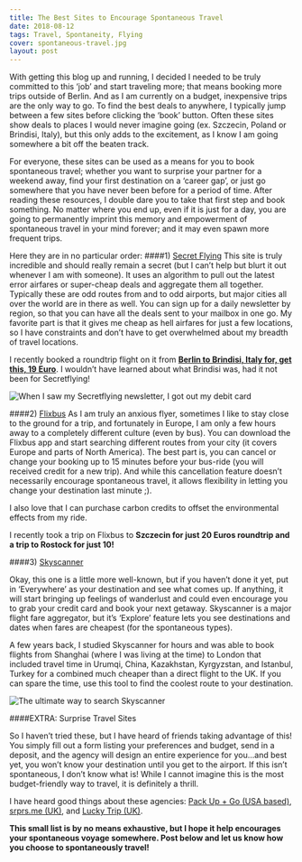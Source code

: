 ```yaml
---
title: The Best Sites to Encourage Spontaneous Travel
date: 2018-08-12
tags: Travel, Spontaneity, Flying
cover: spontaneous-travel.jpg
layout: post
---
```


With getting this blog up and running, I decided I needed to be truly committed to this ‘job’ and start traveling more; that means booking more trips outside of Berlin. And as I am currently on a budget, inexpensive trips are the only way to go. To find the best deals to anywhere, I typically jump between a few sites before clicking the ‘book’ button. Often these sites show deals to places I would never imagine going (ex. Szczecin, Poland or Brindisi, Italy), but this only adds to the excitement, as I know I am going somewhere a bit off the beaten track.

For everyone, these sites can be used as a means for you to book spontaneous travel; whether you want to surprise your partner for a weekend away, find your first destination on a ‘career gap’, or just go somewhere that you have never been before for a period of time. After reading these resources, I double dare you to take that first step and book something. No matter where you end up, even if it is just for a day, you are going to permanently imprint this memory and empowerment of spontaneous travel in your mind forever; and it may even spawn more frequent trips.

Here they are in no particular order:
####1) [Secret Flying](https://www.secretflying.com/)
This site is truly incredible and should really remain a secret (but I can’t help but blurt it out whenever I am with someone). It uses an algorithm to pull out the latest error airfares or super-cheap deals and aggregate them all together. Typically these are odd routes from and to odd airports, but major cities all over the world are in there as well. You can sign up for a daily newsletter by region, so that you can have all the deals sent to your mailbox in one go. My favorite part is that it gives me cheap as hell airfares for just a few locations, so I have constraints and don’t have to get overwhelmed about my breadth of travel locations.

I recently booked a roundtrip flight on it from [<b>Berlin to Brindisi, Italy for, get this, 19 Euro</b>](https://www.secretflying.com/posts/berlin-germany-to-brindisi-italy-for-only-e19-roundtrip/). I wouldn’t have learned about what Brindisi was, had it not been for Secretflying!

![When I saw my Secretflying newsletter, I got out my debit card](https://res.cloudinary.com/dofuzeof4/image/upload/v1534102326/The%20Hopeless%20Roamantic/Random/Screen_Shot_2018-08-12_at_7.54.37_PM.png)

####2) [Flixbus](https://www.flixbus.com/)
As I am truly an anxious flyer, sometimes I like to stay close to the ground for a trip, and fortunately in Europe,  I am only a few hours away to a completely different culture (even by bus). You can download the Flixbus app and start searching different routes from your city (it covers Europe and parts of North America). The best part is, you can cancel or change your booking up to 15 minutes before your bus-ride (you will received credit for a new trip). And while this cancellation feature doesn’t necessarily encourage spontaneous travel, it allows flexibility in letting you change your destination last minute ;).

I also love that I can purchase carbon credits to offset the environmental effects from my ride.

I recently took a trip on Flixbus to <b>Szczecin for just 20 Euros roundtrip and a trip to Rostock for just 10!</b>

####3) [Skyscanner](https://www.skyscanner.net/)

Okay, this one is a little more well-known, but if you haven’t done it yet, put in ‘Everywhere’ as your destination and see what comes up. If anything, it will start bringing up feelings of wanderlust and could even encourage you to grab your credit card and book your next getaway. Skyscanner is a major flight fare aggregator, but it’s ‘Explore’ feature lets you see destinations and dates when fares are cheapest (for the spontaneous types).

A few years back, I studied Skyscanner for hours and was able to book flights from Shanghai (where I was living at the time) to London that included travel time in Urumqi, China, Kazakhstan, Kyrgyzstan, and Istanbul, Turkey for a combined much cheaper than a direct flight to the UK. If you can spare the time, use this tool to find the coolest route to your destination.

![The ultimate way to search Skyscanner](https://res.cloudinary.com/dofuzeof4/image/upload/v1534102470/The%20Hopeless%20Roamantic/Random/Screen_Shot_2018-08-12_at_9.34.16_PM.png)

####EXTRA: Surprise Travel Sites

So I haven’t tried these, but I have heard of friends taking advantage of this! You simply fill out a form listing your preferences and budget, send in a deposit, and the agency will design an entire experience for you...and best yet, you won’t know your destination until you get to the airport. If this isn’t spontaneous, I don’t know what is! While I cannot imagine this is the most budget-friendly way to travel, it is definitely a thrill.

I have heard good things about these agencies: [Pack Up + Go (USA based)](https://www.packupgo.com/), [srprs.me (UK)](https://srprs.me/uk), and [Lucky Trip (UK)](https://luckytrip.co.uk/).

<b>This small list is by no means exhaustive, but I hope it help encourages your spontaneous voyage somewhere. Post below and let us know how you choose to spontaneously travel!</b>
